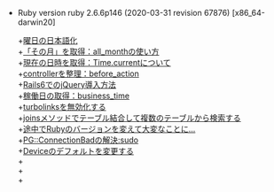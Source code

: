 * Ruby version
  ruby 2.6.6p146 (2020-03-31 revision 67876) [x86_64-darwin20]

  +[曜日の日本語化](https://techracho.bpsinc.jp/hachi8833/2016_10_06/25960) </br> +[「その月」を取得：all_monthの使い方](https://qiita.com/whitefox_105/items/7c1d409ebd863fab5cb5)</br>+[現在の日時を取得：Time.currentについて](https://qiita.com/kodai_0122/items/111457104f83f1fb2259)</br>+[controllerを整理：before_action](https://pikawaka.com/rails/before_action)</br>+[Rails6でのjQuery導入方法](https://qiita.com/tatsuhiko-nakayama/items/b2f0c77e794ca8c9bd74)</br>+[稼働日の取得：business_time](https://qiita.com/hituziando/items/2bf6dbb29280efb4ad1c)</br>+[turbolinksを無効化する](https://qiita.com/matsubishi5/items/c4c8a5df03ae630ae534)</br>+[joinsメソッドでテーブル結合して複数のテーブルから検索する](https://pikawaka.com/rails/joins)</br>+[途中でRubyのバージョンを変えて大変なことに…](https://qiita.com/6OdhzjPIEGaL2ye/items/ed500a856d43f06c46fb)</br>+[PG::ConnectionBadの解決:sudo](https://qiita.com/6OdhzjPIEGaL2ye/items/a6ea98141cbc471c1612)</br>+[Deviceのデフォルトを変更する](https://qiita.com/akr03xxx/items/82ba45f7ef4fdbd5c702)</br>+[]()</br>+[]()</br>+[]()
